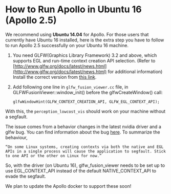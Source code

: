 # How to Run Apollo in Ubuntu 16 (Apollo 2.5)

We recommend using **Ubuntu 14.04** for Apollo. For those users that currently have Ubuntu 16 installed, here is the extra step you have to follow to run Apollo 2.5 successfully on your Ubuntu 16 machine. 


1. You need GLFW(Graphics Library Framework) 3.2 and above, which supports EGL and run-time context creation API selection. (Refer to [http://www.glfw.org/docs/latest/news.html](http://www.glfw.org/docs/latest/news.html) for additional information)
Install the correct version from [this link](https://launchpad.net/ubuntu/+source/glfw3).

2. Add following one line in `glfw_fusion_viewer.cc` file, in GLFWFusionViewer::window_init() before the glfwCreateWindow() call:
    ```
    glfwWindowHint(GLFW_CONTEXT_CREATION_API, GLFW_EGL_CONTEXT_API);
    ```


With this, the `perception_lowcost_vis` should work on your machine without a segfault.
 
The issue comes from a behavior changes in the latest nvidia driver and a glfw bug. You can find information about the bug [here](http://www.glfw.org/docs/latest/window_guide.html#window_hints_ctx). To summarize the behaviour,

```
“On some Linux systems, creating contexts via both the native and EGL APIs in a single process will cause the application to segfault. Stick to one API or the other on Linux for now.”
```

So, with the driver (on Ubuntu 16), glfw_fusion_viewer needs to be set up to use EGL_CONTEXT_API instead of the default NATIVE_CONTEXT_API to evade the segfault.

We plan to update the Apollo docker to support these soon!